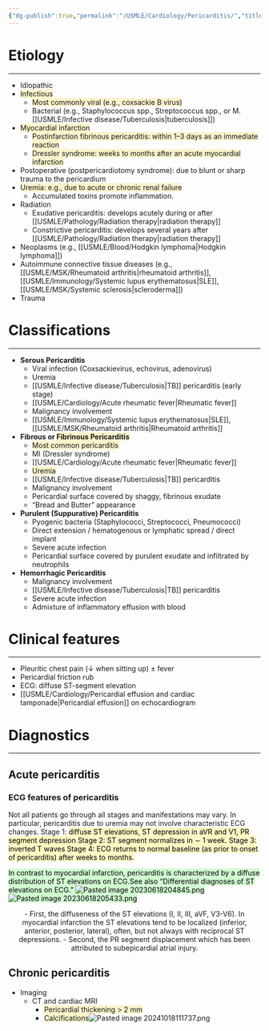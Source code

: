 ```yaml
---
{"dg-publish":true,"permalink":"/USMLE/Cardiology/Pericarditis/","title":"Acute pericarditis"}
---
```


# Etiology
---
- Idiopathic
- <span style="background:rgba(240, 200, 0, 0.2)">Infectious</span>
	- <span style="background:rgba(240, 200, 0, 0.2)">Most commonly viral (e.g., coxsackie B virus) </span>
	- Bacterial (e.g., Staphylococcus spp., Streptococcus spp., or M. [[USMLE/Infective disease/Tuberculosis\|tuberculosis]])
- <span style="background:rgba(240, 200, 0, 0.2)">Myocardial infarction</span>
	- <span style="background:rgba(240, 200, 0, 0.2)">Postinfarction fibrinous pericarditis: within 1–3 days as an immediate reaction</span>
	- <span style="background:rgba(240, 200, 0, 0.2)">Dressler syndrome: weeks to months after an acute myocardial infarction</span>
- Postoperative (postpericardiotomy syndrome): due to blunt or sharp trauma to the pericardium
- <span style="background:rgba(240, 200, 0, 0.2)">Uremia: e.g., due to acute or chronic renal failure</span>
	- Accumulated toxins promote inflammation.
- Radiation
	- Exudative pericarditis: develops acutely during or after [[USMLE/Pathology/Radiation therapy\|radiation therapy]]
	- Constrictive pericarditis: develops several years after [[USMLE/Pathology/Radiation therapy\|radiation therapy]]
- Neoplasms (e.g., [[USMLE/Blood/Hodgkin lymphoma\|Hodgkin lymphoma]])
- Autoimmune connective tissue diseases (e.g., [[USMLE/MSK/Rheumatoid arthritis\|rheumatoid arthritis]], [[USMLE/Immunology/Systemic lupus erythematosus\|SLE]], [[USMLE/MSK/Systemic sclerosis\|scleroderma]])
- Trauma
# Classifications
---
- **Serous Pericarditis**
    - Viral infection (Coxsackievirus, echovirus, adenovirus)
    - Uremia
    - [[USMLE/Infective disease/Tuberculosis\|TB]] pericarditis (early stage)
    - [[USMLE/Cardiology/Acute rheumatic fever\|Rheumatic fever]]
    - Malignancy involvement
    - [[USMLE/Immunology/Systemic lupus erythematosus\|SLE]], [[USMLE/MSK/Rheumatoid arthritis\|Rheumatoid arthritis]]
- **Fibrous or <span style="background:rgba(240, 200, 0, 0.2)">Fibrinous Pericarditis</span>**
	- <span style="background:rgba(240, 200, 0, 0.2)">Most common pericarditis</span>
    - MI (Dressler syndrome)
    - [[USMLE/Cardiology/Acute rheumatic fever\|Rheumatic fever]]
    - <span style="background:rgba(240, 200, 0, 0.2)">Uremia</span>
    - [[USMLE/Infective disease/Tuberculosis\|TB]] pericarditis
    - Malignancy involvement
    - Pericardial surface covered by shaggy, fibrinous exudate
    - “Bread and Butter” appearance
- **Purulent (Suppurative) Pericarditis**
    - Pyogenic bacteria (Staphylococci, Streptococci, Pneumococci)
    - Direct extension / hematogenous or lymphatic spread / direct implant
    - Severe acute infection
    - Pericardial surface covered by purulent exudate and infiltrated by neutrophils
- **Hemorrhagic Pericarditis**
    - Malignancy involvement
    - [[USMLE/Infective disease/Tuberculosis\|TB]] pericarditis
    - Severe acute infection
    - Admixture of inflammatory effusion with blood
# Clinical features
---
- Pleuritic chest pain (↓ when sitting up) ± fever
- Pericardial friction rub
- ECG: diffuse ST-segment elevation
- [[USMLE/Cardiology/Pericardial effusion and cardiac tamponade\|Pericardial effusion]] on echocardiogram

# Diagnostics
---
## Acute pericarditis
### ECG features of pericarditis
Not all patients go through all stages and manifestations may vary. In particular, pericarditis due to uremia may not involve characteristic ECG changes. 
Stage 1: <mark style="background: #FFF3A3A6;">diffuse ST elevations, ST depression in aVR and V1, PR segment depression </span>
Stage 2: ST segment normalizes in ∼ 1 week.
Stage 3: inverted T waves
Stage 4: ECG returns to normal baseline (as prior to onset of pericarditis) after weeks to months.

<mark style="background: #BBFABBA6;">In contrast to myocardial infarction, pericarditis is characterized by a diffuse distribution of ST elevations on ECG.See also “Differential diagnoses of ST elevations on ECG.”</span>
![Pasted image 20230618204845.png](/img/user/appendix/Pasted%20image%2020230618204845.png)
![Pasted image 20230618205433.png](/img/user/appendix/Pasted%20image%2020230618205433.png)
<center>
- First, the diffuseness of the ST elevations (I, II, III, aVF, V3-V6). In myocardial infarction the ST elevations tend to be localized (inferior, anterior, posterior, lateral), often, but not always with reciprocal ST depressions.
- Second, the PR segment displacement which has been attributed to subepicardial atrial injury.
</center>

## Chronic pericarditis
- Imaging
	- CT and cardiac MRI
		- <span style="background:rgba(240, 200, 0, 0.2)">Pericardial thickening > 2 mm</span> 
		- <span style="background:rgba(240, 200, 0, 0.2)">Calcifications</span>![Pasted image 20241018111737.png](/img/user/appendix/Pasted%20image%2020241018111737.png)
